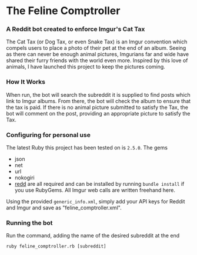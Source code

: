 # The Feline Comptroller
### A Reddit bot created to enforce Imgur's Cat Tax

The Cat Tax (or Dog Tax, or even Snake Tax) is an Imgur convention which
compels users to place a photo of their pet at the end of an album. Seeing
as there can never be enough animal pictures, Imgurians far and wide have
shared their furry friends with the world even more. Inspired by this
love of animals, I have launched this project to keep the pictures coming.

### How It Works

When run, the bot will search the subreddit it is supplied to find posts
which link to Imgur albums. From there, the bot will check the album to
ensure that the tax is paid. If there is no animal picture submitted to
satisfy the Tax, the bot will comment on the post, providing an appropriate
picture to satisfy the Tax.

### Configuring for personal use

The latest Ruby this project has been tested on is `2.5.0`. The gems
- json
- net
- url
- nokogiri
- [redd](https://github.com/avinashbot/redd)
are all required and can be installed by running `bundle install` if
you use RubyGems. All Imgur web calls are written freehand here.

Using the provided `generic_info.xml`, simply add your API keys for Reddit
and Imgur and save as "feline_comptroller.xml".

### Running the bot

Run the command, adding the name of the desired subreddit at the end

`ruby feline_comptroller.rb [subreddit]`
